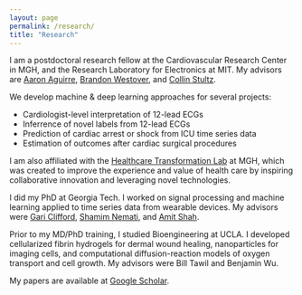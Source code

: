 ```yaml
---
layout: page
permalink: /research/
title: "Research"
---
```


I am a postdoctoral research fellow at the Cardiovascular Research Center in MGH, and the Research Laboratory for Electronics at MIT. My advisors are [Aaron Aguirre](https://connects.catalyst.harvard.edu/Profiles/display/Person/10465), [Brandon Westover](http://cdac.mgh.harvard.edu), and [Collin Stultz](http://www.rle.mit.edu/cb/).

We develop machine & deep learning approaches for several projects:
* Cardiologist-level interpretation of 12-lead ECGs
* Inferrence of novel labels from 12-lead ECGs
* Prediction of cardiac arrest or shock from ICU time series data
* Estimation of outcomes after cardiac surgical procedures

I am also affiliated with the [Healthcare Transformation Lab](http://healthcaretransformation.org) at MGH, which was created to improve the experience and value of health care by inspiring collaborative innovation and leveraging novel technologies.

I did my PhD at Georgia Tech. I worked on signal processing and machine learning applied to time series data from wearable devices. My advisors were [Gari Clifford](http://gdclifford.info/people/gari), [Shamim Nemati](http://nematilab.info/people/shamim/index.html), and [Amit Shah](https://www.sph.emory.edu/faculty/profile/#AJSHAH3).

Prior to my MD/PhD training, I studied Bioengineering at UCLA. I developed cellularized fibrin hydrogels for dermal wound healing, nanoparticles for imaging cells, and computational diffusion-reaction models of oxygen transport and cell growth. My advisors were Bill Tawil and Benjamin Wu.

My papers are available at [Google Scholar](https://scholar.google.com/citations?hl=en&user=APy8nq4AAAAJ&view_op=list_works&sortby=pubdate).
